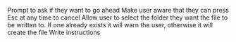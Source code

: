 Prompt to ask if they want to go ahead
Make user aware that they can press Esc at any time to cancel
Allow user to select the folder they want the file to be written to.
If one already exists it will warn the user, otherwise it will create the file
Write instructions 
